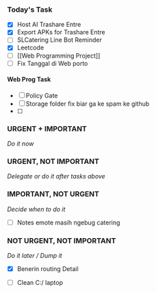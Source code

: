 ### Today's Task
- [x] Host AI Trashare Entre
- [x] Export APKs for Trashare Entre
- [ ] SLCatering Line Bot Reminder
- [x] Leetcode
- [ ] [[Web Programming Project]]
- [ ] Fix Tanggal di Web porto

#### Web Prog Task
- [ ] Policy Gate
- [ ] Storage folder fix biar ga ke spam ke github
- [ ] 
### URGENT + IMPORTANT
*Do it now*


### URGENT, NOT IMPORTANT
*Delegate or do it after tasks above*
### IMPORTANT, NOT URGENT
*Decide when to do it*
- [ ] Notes emote masih ngebug catering

### NOT URGENT, NOT IMPORTANT
*Do it later / Dump it*
- [x] Benerin routing Detail
- [ ] Clean C:/ laptop


